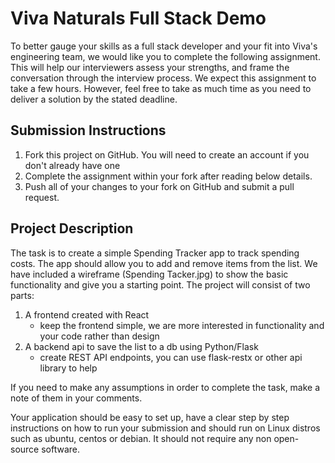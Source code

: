 # Viva Naturals Full Stack Demo 

To better gauge your skills as a full stack developer and your fit into Viva's engineering team, we would like you to complete the following assignment. This will help our interviewers assess your strengths, and frame the conversation through the interview process. We expect this assignment to take a few hours. However, feel free to take as much time as you need to deliver a solution by the stated deadline.

## Submission Instructions
1. Fork this project on GitHub. You will need to create an account if you don't already have one
2. Complete the assignment within your fork after reading below details.
3. Push all of your changes to your fork on GitHub and submit a pull request.

## Project Description
The task is to create a simple Spending Tracker app to track spending costs. The app should allow you to add and remove items from the list.
We have included a wireframe (Spending Tacker.jpg) to show the basic functionality and give you a starting point.
The project will consist of two parts:
1. A frontend created with React
	- keep the frontend simple, we are more interested in functionality and your code rather than design
2. A backend api to save the list to a db using Python/Flask
	- create REST API endpoints, you can use flask-restx or other api library to help

If you need to make any assumptions in order to complete the task, make a note of them in your comments.

Your application should be easy to set up, have a clear step by step instructions on how to run your submission and should run on Linux distros such as ubuntu, centos or debian. It should not require any non open-source software.

